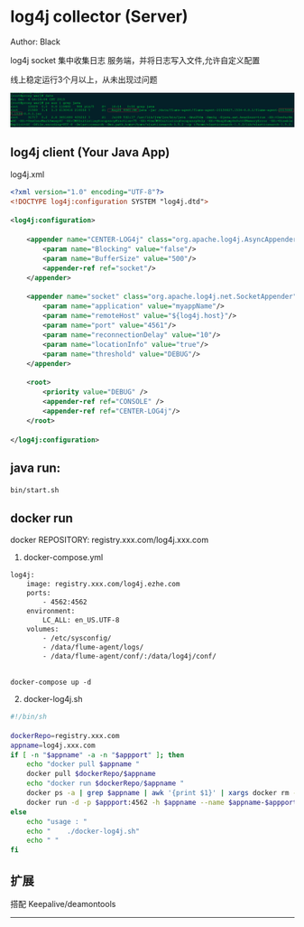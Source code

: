 # log4j collector (Server)

Author: Black

log4j socket 集中收集日志 服务端，并将日志写入文件,允许自定义配置

线上稳定运行3个月以上，从未出现过问题

![screen](doc/20151204161519.png)

## log4j client (Your Java App)

log4j.xml

````xml
<?xml version="1.0" encoding="UTF-8"?>
<!DOCTYPE log4j:configuration SYSTEM "log4j.dtd">

<log4j:configuration>

    <appender name="CENTER-LOG4j" class="org.apache.log4j.AsyncAppender">
        <param name="Blocking" value="false"/>
        <param name="BufferSize" value="500"/>
        <appender-ref ref="socket"/>
    </appender>

    <appender name="socket" class="org.apache.log4j.net.SocketAppender">
        <param name="application" value="myappName"/>
        <param name="remoteHost" value="${log4j.host}"/>
        <param name="port" value="4561"/>
        <param name="reconnectionDelay" value="10"/>
        <param name="locationInfo" value="true"/>
        <param name="threshold" value="DEBUG"/>
    </appender>
    
	<root>
		<priority value="DEBUG" />
		<appender-ref ref="CONSOLE" />
        <appender-ref ref="CENTER-LOG4j"/>
	</root>

</log4j:configuration>  
````

## java run:

  `bin/start.sh`

## docker run

   docker REPOSITORY: registry.xxx.com/log4j.xxx.com

1. docker-compose.yml


````
log4j:
    image: registry.xxx.com/log4j.ezhe.com
    ports:
        - 4562:4562 
    environment:
        LC_ALL: en_US.UTF-8
    volumes:
        - /etc/sysconfig/
        - /data/flume-agent/logs/
        - /data/flume-agent/conf/:/data/log4j/conf/
        
````

````
docker-compose up -d
````
   
2. docker-log4j.sh

````sh
#!/bin/sh

dockerRepo=registry.xxx.com
appname=log4j.xxx.com
if [ -n "$appname" -a -n "$appport" ]; then
    echo "docker pull $appname "
    docker pull $dockerRepo/$appname
    echo "docker run $dockerRepo/$appname "
    docker ps -a | grep $appname | awk '{print $1}' | xargs docker rm -f
    docker run -d -p $appport:4562 -h $appname --name $appname-$appport -v /etc/sysconfig:/etc/sysconfig -v /data/flume-agent/logs:/data/flume-agent/logs -v /data/flume-agent/conf/:/data/log4j/conf/ $dockerRepo/$appname
else 
    echo "usage : "
    echo "    ./docker-log4j.sh"
    echo " "
fi
````

## 扩展

搭配 Keepalive/deamontools


---------------------------